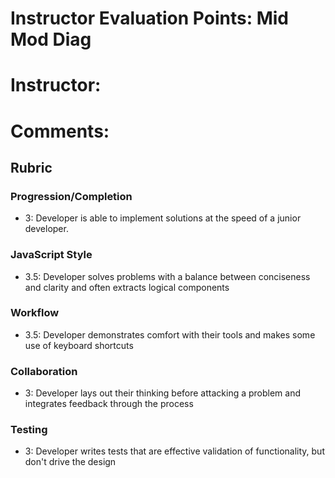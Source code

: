 # Instructor Evaluation Points: Mid Mod Diag
# Instructor:
# Comments:
## Rubric


### Progression/Completion

* 3: Developer is able to implement solutions at the speed of a junior developer.


### JavaScript Style

* 3.5: Developer solves problems with a balance between conciseness and clarity and often extracts logical components


### Workflow

* 3.5: Developer demonstrates comfort with their tools and makes some use of keyboard shortcuts


### Collaboration

* 3: Developer lays out their thinking before attacking a problem and integrates feedback through the process


### Testing

* 3: Developer writes tests that are effective validation of functionality, but don't drive the design
